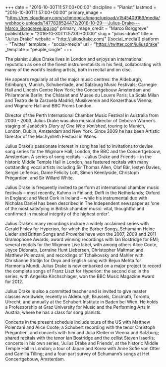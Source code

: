 +++
date = "2016-10-30T11:57:00+00:00"
discipline = "Pianist"
lastmod = "2016-10-30T11:57:00+00:00"
primary_image = "https://res.cloudinary.com/schmopera/image/upload/v1545409169/media/webhook-uploads/1477828524472/2016-10-29---Julius-Drake---Marco_Borggreve.jpg.jpg"
primary_image_credit = "Marco Borggreve"
publishDate = "2016-10-30T11:57:00+00:00"
slug = "julius-drake"
title = "Julius Drake"
website = "http://juliusdrake.com/"
[[social_media]]
platform = "Twitter"
template = "social-media"
url = "https://twitter.com/juliusdrake"
_template = "people_single"
+++

The pianist Julius Drake lives in London and enjoys an international reputation as one of the finest instrumentalists in his field, collaborating with many of the world’s leading artists, both in recital and on disc.

He appears regularly at all the major music centres: the Aldeburgh, Edinburgh, Munich, Schubertiade, and Salzburg Music Festivals; Carnegie Hall and Lincoln Centre New York; the Concertgebouw Amsterdam and Philarmonie Berlin; the Châtalet and Musée du Louvre Paris; La Scala Milan and Teatro de la Zarzuela Madrid; Musikverein and Konzerthaus Vienna; and Wigmore Hall and BBC Proms London.

Director of the Perth International Chamber Music Festival in Australia from 2000 - 2003, Julius Drake was also musical director of Deborah Warner’s staging of Janáček’s *Diary of One Who Vanished*, touring to Munich, London, Dublin, Amsterdam and New York. Since 2009 he has been Artistic Director of the Machynlleth Festival in Wales.

Julius Drake’s passionate interest in song has led to invitations to devise song series for the Wigmore Hall, London, the BBC and the Concertgebouw, Amsterdam. A series of song recitals – Julius Drake and Friends – in the historic Middle Temple Hall in London, has featured recitals with many outstanding vocal artists including Sir Thomas Allen, Olaf Bär, Iestyn Davies, Sergei Leiferkus, Dame Felicity Lott, Simon Keenlyside, Christoph Prégardien, and Sir Willard White.

Julius Drake is frequently invited to perform at international chamber music festivals – most recently, Kuhmo in Finland; Delft in the Netherlands; Oxford in England; and West Cork in Ireland – while his instrumental duo with Nicholas Daniel has been described in The Independent newspaper as ‘one of the most satisfying in British chamber music: vital, thoughtful and confirmed in musical integrity of the highest order’.

Julius Drake’s many recordings include a widely acclaimed series with Gerald Finley for Hyperion, for which the Barber Songs, Schumann Heine Lieder and Britten Songs and Proverbs have won the 2007, 2009 and 2011 Gramophone Awards; award winning recordings with Ian Bostridge for EMI; several recitals for the Wigmore Live label, with among others Alice Coote, Joyce Didonato, Lorraine Hunt Liebersen, Christopher Maltman and Matthew Polenzani; and recordings of Tchaikovsky and Mahler with Christianne Stotijn for Onyx and English song with Bejun Mehta for Harmonia Mundi.  Julius Drake is now embarked on a major project to record the complete songs of Franz Liszt for Hyperion: the second disc in the series, with Angelika Kirchschlager, won the BBC Music Magazine Award for 2012.

Julius Drake is also a committed teacher and is invited to give master classes worldwide, recently in Aldeburgh, Brussels, Cincinatti, Toronto, Utrecht, and annually at the Schubert Institute in Baden bei Wien.  He holds a Professorship at Graz University for Music and the Performing Arts in Austria, where he has a class for song pianists.

Concerts in the present schedule include tours of the US with Matthew Polenzani and Alice Coote; a Schubert recording with the tenor Christoph Prégardien, and concerts with him and Julia Kleiter in Vienna and Salzburg; shared recitals with the tenor Ian Bostridge and the cellist Steven Isserlis; concerts in his own series, ‘Julius Drake and Friends’, at the historic Middle Temple Hall in London; a tour of Japan and Korea with Anne Sofie von Otter and Camilla Tilling; and a four-part survey of Schumann’s songs at Het Concertgebouw, Amsterdam.
